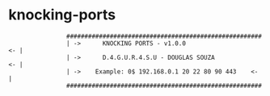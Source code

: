 # knocking-ports

                    ######################################################
                    | ->	  KNOCKING PORTS - v1.0.0	                 <- |
                    | ->	  D.4.G.U.R.4.S.U - DOUGLAS SOUZA	         <- |
                    | ->	Example: 0$ 192.168.0.1 20 22 80 90 443	   <- |
                    ######################################################
